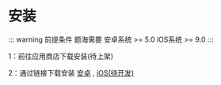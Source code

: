 # 安装

::: warning 前提条件
题海需要 安卓系统 >= 5.0  iOS系统 >= 9.0
:::

1：前往应用商店下载安装(待上架)

2：通过链接下载安装 [安卓](http://app.itihey.com/share/index.html) , [iOS(待开发)]()
